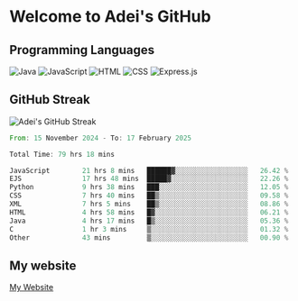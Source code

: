 # Welcome to Adei's GitHub

## Programming Languages
![Java](https://img.shields.io/badge/Java-007396?style=flat-square&logo=java&logoColor=white)
![JavaScript](https://img.shields.io/badge/JavaScript-F7DF1E?style=flat-square&logo=javascript&logoColor=black)
![HTML](https://img.shields.io/badge/HTML-E34F26?style=flat-square&logo=html5&logoColor=white)
![CSS](https://img.shields.io/badge/CSS-1572B6?style=flat-square&logo=css3&logoColor=white)
![Express.js](https://img.shields.io/badge/Express.js-000000?style=flat-square&logo=express&logoColor=white)


## GitHub Streak
![Adei's GitHub Streak](https://github-readme-streak-stats.herokuapp.com/?user=AdeiTamayo&hide_border=true)

<!--START_SECTION:waka-->

```rust
From: 15 November 2024 - To: 17 February 2025

Total Time: 79 hrs 18 mins

JavaScript        21 hrs 8 mins   ██████▓░░░░░░░░░░░░░░░░░░   26.42 %
EJS               17 hrs 48 mins  █████▓░░░░░░░░░░░░░░░░░░░   22.26 %
Python            9 hrs 38 mins   ███░░░░░░░░░░░░░░░░░░░░░░   12.05 %
CSS               7 hrs 40 mins   ██▒░░░░░░░░░░░░░░░░░░░░░░   09.58 %
XML               7 hrs 5 mins    ██▒░░░░░░░░░░░░░░░░░░░░░░   08.86 %
HTML              4 hrs 58 mins   █▓░░░░░░░░░░░░░░░░░░░░░░░   06.21 %
Java              4 hrs 17 mins   █▒░░░░░░░░░░░░░░░░░░░░░░░   05.36 %
C                 1 hr 3 mins     ▒░░░░░░░░░░░░░░░░░░░░░░░░   01.32 %
Other             43 mins         ▒░░░░░░░░░░░░░░░░░░░░░░░░   00.90 %
```

<!--END_SECTION:waka-->

## My website
[My Website](https://adei.eus)


